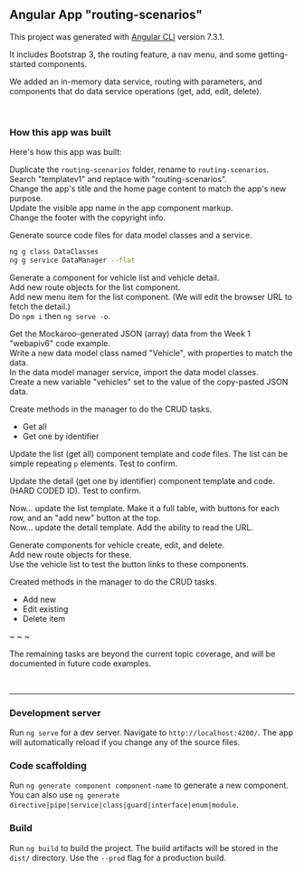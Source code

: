 ## Angular App "routing-scenarios"

This project was generated with [Angular CLI](https://github.com/angular/angular-cli) version 7.3.1.

It includes Bootstrap 3, the routing feature, a nav menu, and some getting-started components.

We added an in-memory data service, routing with parameters, and components that do data service operations (get, add, edit, delete). 

<br>

### How this app was built

Here's how this app was built:

Duplicate the `routing-scenarios` folder, rename to `routing-scenarios`.  
Search "templatev1" and replace with "routing-scenarios".  
Change the app's title and the home page content to match the app's new purpose.  
Update the visible app name in the app component markup.  
Change the footer with the copyright info.  

Generate source code files for data model classes and a service.  
```bash
ng g class DataClasses
ng g service DataManager --flat
```

Generate a component for vehicle list and vehicle detail.  
Add new route objects for the list component.  
Add new menu item for the list component. (We will edit the browser URL to fetch the detail.)  
Do `npm i` then `ng serve -o`.  

Get the Mockaroo-generated JSON (array) data from the Week 1 "webapiv6" code example.  
Write a new data model class named "Vehicle", with properties to match the data.  
In the data model manager service, import the data model classes.  
Create a new variable "vehicles" set to the value of the copy-pasted JSON data.  

Create methods in the manager to do the CRUD tasks.  
* Get all
* Get one by identifier

Update the list (get all) component template and code files. The list can be simple repeating `p` elements. Test to confirm.

Update the detail (get one by identifier) component template and code. (HARD CODED ID). Test to confirm. 

Now... update the list template. Make it a full table, with buttons for each row, and an "add new" button at the top.  
Now... update the detail template. Add the ability to read the URL.  

Generate components for vehicle create, edit, and delete.  
Add new route objects for these.  
Use the vehicle list to test the button links to these components.  

Created methods in the manager to do the CRUD tasks.  
* Add new
* Edit existing
* Delete item

~ ~ ~ 

The remaining tasks are beyond the current topic coverage, and will be documented in future code examples. 

<br>

<hr>

### Development server

Run `ng serve` for a dev server. Navigate to `http://localhost:4200/`. The app will automatically reload if you change any of the source files.

### Code scaffolding

Run `ng generate component component-name` to generate a new component. You can also use `ng generate directive|pipe|service|class|guard|interface|enum|module`.

### Build

Run `ng build` to build the project. The build artifacts will be stored in the `dist/` directory. Use the `--prod` flag for a production build.
